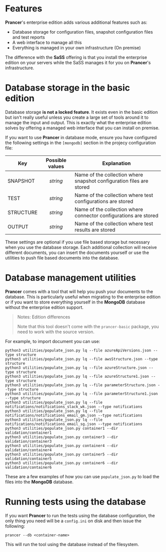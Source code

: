 # Features

**Prancer**'s enterprise edition adds various additional features such as:

* Database storage for configuration files, snapshot configuration files and test reports
* A web interface to manage all this
* Everything is managed in your own infrastructure (On premise)

The difference with the **SaSS** offering is that you install the enterprise edition on your servers while the SaSS manages it for you on **Prancer**'s infrastructure.

# Database storage in the basic edition

Database storage **is not a locked feature**. It exists even in the basic edition but isn't really useful unless you create a large set of tools around it to manage the input and output. This is exactly what the enterprise edition solves by offering a managed web interface that you can install on premise.

If you want to use **Prancer** in database mode, ensure you have configured the following settings in the `[mongodb]` section in the projecy configuration file:

| Key | Possible values | Explanation |
|------|:-------:|-----------|
| SNAPSHOT | *string* | Name of the collection where snapshot configuration files are stored |
| TEST | *string* | Name of the collection where test configurations are stored |
| STRUCTURE | *string* | Name of the collection where connector configurations are stored |
| OUTPUT | *string* | Name of the collection where test results are stored |

These settings are optional if you use file based storage but necessary when you use the database storage. Each additional collection will receive different documents, you can insert the documents yourself or use the utilities to push file based documents into the database.

# Database management utilities

**Prancer** comes with a tool that will help you push your documents to the database. This is particularly useful when migrating to the enterprise edition or if you want to store everything yourself in the **MongoDB** database without the enterprise edition support.

> <NoteTitle>Notes: Edition differences</NoteTitle>
>
> Note that this tool doesn't come with the `prancer-basic` package, you need to work with the source version.

For example, to import document you can use:

    python3 utilities/populate_json.py lq --file azureApiVersions.json --type structure
    python3 utilities/populate_json.py lq --file awsStructure.json --type structure
    python3 utilities/populate_json.py lq --file azureStructure.json --type structure
    python3 utilities/populate_json.py lq --file azureStructure1.json --type structure
    python3 utilities/populate_json.py lq --file parameterStructure.json --type structure
    python3 utilities/populate_json.py lq --file parameterStructure1.json --type structure
    python3 utilities/populate_json.py lq --file notifications/notifications_slack_wk.json --type notifications
    python3 utilities/populate_json.py lq --file notifications/notifications_email_gm.json --type notifications
    python3 utilities/populate_json.py lq --file notifications/notifications_email_sg.json --type notifications
    python3 utilities/populate_json.py container1 --dir validation/container1
    python3 utilities/populate_json.py container3 --dir validation/container3
    python3 utilities/populate_json.py container4 --dir validation/container4
    python3 utilities/populate_json.py container5 --dir validation/container5
    python3 utilities/populate_json.py container6 --dir validation/container6

These are a few examples of how you can use `populate_json.py` to load the files into the **MongoDB** database. 

# Running tests using the database

If you want **Prancer** to run the tests using the database configuration, the only thing you need will be a `config.ini` on disk and then issue the following:

    prancer --db <container-name>

This will run the tool using the database instead of the filesystem.